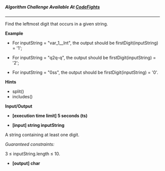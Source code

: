 

##### Algorithm Challenge Available At [CodeFights](https://codefights.com/arcade/intro/level-8/rRGGbTtwZe2mA8Wov)
---
Find the leftmost digit that occurs in a given string.

**Example**

-   For inputString = "var_1__Int", the output should be
firstDigit(inputString) = '1';

-   For inputString = "q2q-q", the output should be
firstDigit(inputString) = '2';

-   For inputString = "0ss", the output should be
firstDigit(inputString) = '0'.

**Hints**
-   split()
-   includes()

**Input/Output**

- **[execution time limit] 5 seconds (ts)**

- **[input] string inputString**

A string containing at least one digit.

*Guaranteed constraints:*

3 ≤ inputString.length ≤ 10.

- **[output] char**

